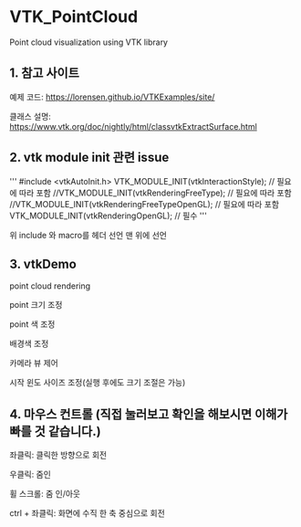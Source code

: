 # VTK_PointCloud
Point cloud visualization using VTK library

## 1. 참고 사이트

예제 코드: https://lorensen.github.io/VTKExamples/site/

클래스 설명: https://www.vtk.org/doc/nightly/html/classvtkExtractSurface.html

## 2. vtk module init 관련 issue

'''
#include <vtkAutoInit.h>
VTK_MODULE_INIT(vtkInteractionStyle); // 필요에 따라 포함
//VTK_MODULE_INIT(vtkRenderingFreeType); // 필요에 따라 포함
//VTK_MODULE_INIT(vtkRenderingFreeTypeOpenGL); // 필요에 따라 포함
VTK_MODULE_INIT(vtkRenderingOpenGL); // 필수
'''

위 include 와 macro를 헤더 선언 맨 위에 선언


## 3. vtkDemo

point cloud rendering

point 크기 조정

point 색 조정

배경색 조정

카메라 뷰 제어

시작 윈도 사이즈 조정(실행 후에도 크기 조절은 가능)



## 4. 마우스 컨트롤 (직접 눌러보고 확인을 해보시면 이해가 빠를 것 같습니다.)

좌클릭: 클릭한 방향으로 회전

우클릭: 줌인

휠 스크롤: 줌 인/아웃

ctrl + 좌클릭: 화면에 수직 한 축 중심으로 회전

